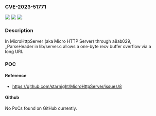 ### [CVE-2023-51771](https://cve.mitre.org/cgi-bin/cvename.cgi?name=CVE-2023-51771)
![](https://img.shields.io/static/v1?label=Product&message=n%2Fa&color=blue)
![](https://img.shields.io/static/v1?label=Version&message=n%2Fa&color=blue)
![](https://img.shields.io/static/v1?label=Vulnerability&message=n%2Fa&color=brighgreen)

### Description

In MicroHttpServer (aka Micro HTTP Server) through a8ab029, _ParseHeader in lib/server.c allows a one-byte recv buffer overflow via a long URI.

### POC

#### Reference
- https://github.com/starnight/MicroHttpServer/issues/8

#### Github
No PoCs found on GitHub currently.

